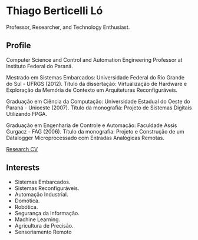 # Thiago Berticelli Ló

Professor, Researcher, and Technology Enthusiast.


## Profile
Computer Science and Control and Automation Engineering Professor at Instituto Federal do Paraná.

Mestrado em Sistemas Embarcados:
Universidade Federal do Rio Grande do Sul - UFRGS (2012).
Título da dissertação: Virtualização de Hardware e Exploração da Memória de Contexto em Arquiteturas Reconfiguráveis.

Graduação em Ciência da Computação:
Universidade Estadual do Oeste do Paraná - Unioeste (2007).
Título da monografia: Projeto de Sistemas Digitais Utilizando FPGA.

Graduação em Engenharia de Controle e Automação:
Faculdade Assis Gurgacz - FAG (2006).
Título da monografia: Projeto e Construção de um Datalogger Microprocessado com Entradas Analógicas Remotas.

[Research CV](http://lattes.cnpq.br/6935444785347377)
## Interests
* Sistemas Embarcados.
* Sistemas Reconfiguráveis.
* Automação Industrial.
* Domótica.
* Robótica.
* Segurança da Informação.
* Machine Learning.
* Agricultura de Precisão.
* Sensoriamento Remoto

<!--
**losaum/losaum** is a ✨ _special_ ✨ repository because its `README.md` (this file) appears on your GitHub profile.

Here are some ideas to get you started:

- 🔭 I’m currently working on ...
- 🌱 I’m currently learning ...
- 👯 I’m looking to collaborate on ...
- 🤔 I’m looking for help with ...
- 💬 Ask me about ...
- 📫 How to reach me: ...
- 😄 Pronouns: ...
- ⚡ Fun fact: ...
-->
